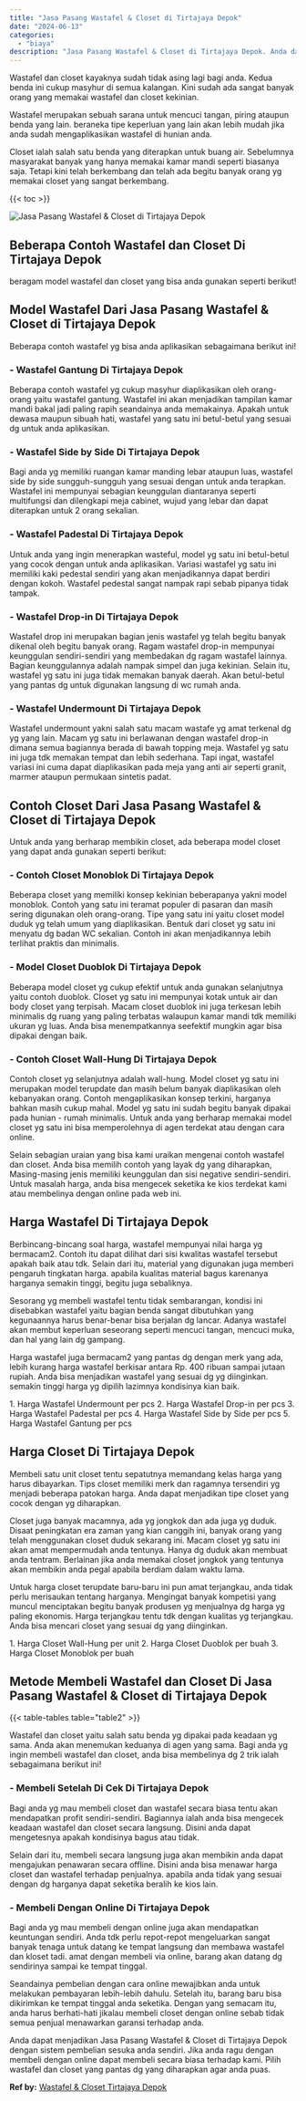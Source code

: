 ```yaml
---
title: "Jasa Pasang Wastafel & Closet di Tirtajaya Depok"
date: "2024-06-13"
categories: 
  - "biaya"
description: "Jasa Pasang Wastafel & Closet di Tirtajaya Depok. Anda dapat menjadikan Jasa Pasang Wastafel & Closet di Tirtajaya Depok dengan sistem pembelian sesuka anda..."
---
```


Wastafel dan closet kayaknya sudah tidak asing lagi bagi anda. Kedua benda ini cukup masyhur di semua kalangan. Kini sudah ada sangat banyak orang yang memakai wastafel dan closet kekinian.

Wastafel merupakan sebuah sarana untuk mencuci tangan, piring ataupun benda yang lain. beraneka tipe keperluan yang lain akan lebih mudah jika anda sudah mengaplikasikan wastafel di hunian anda.

Closet ialah salah satu benda yang diterapkan untuk buang air. Sebelumnya masyarakat banyak yang hanya memakai kamar mandi seperti biasanya saja. Tetapi kini telah berkembang dan telah ada begitu banyak orang yg memakai closet yang sangat berkembang.

{{< toc >}}

![Jasa Pasang Wastafel & Closet di Tirtajaya Depok](/images/wastafel-closet-murah62.png)

## Beberapa Contoh Wastafel dan Closet Di Tirtajaya Depok

beragam model wastafel dan closet yang bisa anda gunakan seperti berikut!

## Model Wastafel Dari Jasa Pasang Wastafel & Closet di Tirtajaya Depok

Beberapa contoh wastafel yg bisa anda aplikasikan sebagaimana berikut ini!

### \- Wastafel Gantung Di Tirtajaya Depok

Beberapa contoh wastafel yg cukup masyhur diaplikasikan oleh orang-orang yaitu wastafel gantung. Wastafel ini akan menjadikan tampilan kamar mandi bakal jadi paling rapih seandainya anda memakainya. Apakah untuk dewasa maupun sibuah hati, wastafel yang satu ini betul-betul yang sesuai dg untuk anda aplikasikan.

### \- Wastafel Side by Side Di Tirtajaya Depok

Bagi anda yg memiliki ruangan kamar manding lebar ataupun luas, wastafel side by side sungguh-sungguh yang sesuai dengan untuk anda terapkan. Wastafel ini mempunyai sebagian keunggulan diantaranya seperti multifungsi dan dilengkapi meja cabinet, wujud yang lebar dan dapat diterapkan untuk 2 orang sekalian.

### \- Wastafel Padestal Di Tirtajaya Depok

Untuk anda yang ingin menerapkan wasteful, model yg satu ini betul-betul yang cocok dengan untuk anda aplikasikan. Variasi wastafel yg satu ini memiliki kaki pedestal sendiri yang akan menjadikannya dapat berdiri dengan kokoh. Wastafel pedestal sangat nampak rapi sebab pipanya tidak tampak.

### \- Wastafel Drop-in Di Tirtajaya Depok

Wastafel drop ini merupakan bagian jenis wastafel yg telah begitu banyak dikenal oleh begitu banyak orang. Ragam wastafel drop-in mempunyai keunggulan sendiri-sendiri yang membedakan dg ragam wastafel lainnya. Bagian keunggulannya adalah nampak simpel dan juga kekinian. Selain itu, wastafel yg satu ini juga tidak memakan banyak daerah. Akan betul-betul yang pantas dg untuk digunakan langsung di wc rumah anda.

### \- Wastafel Undermount Di Tirtajaya Depok

Wastafel undermount yakni salah satu macam wastafe yg amat terkenal dg yg yang lain. Macam yg satu ini berlawanan dengan wastafel drop-in dimana semua bagiannya berada di bawah topping meja. Wastafel yg satu ini juga tdk memakan tempat dan lebih sederhana. Tapi ingat, wastafel variasi ini cuma dapat diaplikasikan pada meja yang anti air seperti granit, marmer ataupun permukaan sintetis padat.

## Contoh Closet Dari Jasa Pasang Wastafel & Closet di Tirtajaya Depok

Untuk anda yang berharap membikin closet, ada beberapa model closet yang dapat anda gunakan seperti berikut:

### \- Contoh Closet Monoblok Di Tirtajaya Depok

Beberapa closet yang memiliki konsep kekinian beberapanya yakni model monoblok. Contoh yang satu ini teramat populer di pasaran dan masih sering digunakan oleh orang-orang. Tipe yang satu ini yaitu closet model duduk yg telah umum yang diaplikasikan. Bentuk dari closet yg satu ini menyatu dg badan WC sekalian. Contoh ini akan menjadikannya lebih terlihat praktis dan minimalis.

### \- Model Closet Duoblok Di Tirtajaya Depok

Beberapa model closet yg cukup efektif untuk anda gunakan selanjutnya yaitu contoh duoblok. Closet yg satu ini mempunyai kotak untuk air dan body closet yang terpisah. Macam closet duoblok ini juga terkesan lebih minimalis dg ruang yang paling terbatas walaupun kamar mandi tdk memiliki ukuran yg luas. Anda bisa menempatkannya seefektif mungkin agar bisa dipakai dengan baik.

### \- Contoh Closet Wall-Hung Di Tirtajaya Depok

Contoh closet yg selanjutnya adalah wall-hung. Model closet yg satu ini merupakan model terupdate dan masih belum banyak diaplikasikan oleh kebanyakan orang. Contoh mengaplikasikan konsep terkini, harganya bahkan masih cukup mahal. Model yg satu ini sudah begitu banyak dipakai pada hunian - rumah minimalis. Untuk anda yang berharap memakai model closet yg satu ini bisa memperolehnya di agen terdekat atau dengan cara online.

Selain sebagian uraian yang bisa kami uraikan mengenai contoh wastafel dan closet. Anda bisa memilih contoh yang layak dg yang diharapkan, Masing-masing jenis memiliki keunggulan dan sisi negative sendiri-sendiri. Untuk masalah harga, anda bisa mengecek seketika ke kios terdekat kami atau membelinya dengan online pada web ini.

## Harga Wastafel Di Tirtajaya Depok

Berbincang-bincang soal harga, wastafel mempunyai nilai harga yg bermacam2. Contoh itu dapat dilihat dari sisi kwalitas wastafel tersebut apakah baik atau tdk. Selain dari itu, material yang digunakan juga memberi pengaruh tingkatan harga. apabila kualitas material bagus karenanya harganya semakin tinggi, begitu juga sebaliknya.

Sesorang yg membeli wastafel tentu tidak sembarangan, kondisi ini disebabkan wastafel yaitu bagian benda sangat dibutuhkan yang kegunaannya harus benar-benar bisa berjalan dg lancar. Adanya wastafel akan membut keperluan seseorang seperti mencuci tangan, mencuci muka, dan hal yang lain dg gampang.

Harga wastafel juga bermacam2 yang pantas dg dengan merk yang ada, lebih kurang harga wastafel berkisar antara Rp. 400 ribuan sampai jutaan rupiah. Anda bisa menjadikan wastafel yang sesuai dg yg diinginkan. semakin tinggi harga yg dipilih lazimnya kondisinya kian baik.

1\. Harga Wastafel Undermount per pcs 2. Harga Wastafel Drop-in per pcs 3. Harga Wastafel Padestal per pcs 4. Harga Wastafel Side by Side per pcs 5. Harga Wastafel Gantung per pcs

## Harga Closet Di Tirtajaya Depok

Membeli satu unit closet tentu sepatutnya memandang kelas harga yang harus dibayarkan. Tips closet memiliki merk dan ragamnya tersendiri yg menjadi beberapa patokan harga. Anda dapat menjadikan tipe closet yang cocok dengan yg diharapkan.

Closet juga banyak macamnya, ada yg jongkok dan ada juga yg duduk. Disaat peningkatan era zaman yang kian canggih ini, banyak orang yang telah menggunakan closet duduk sekarang ini. Macam closet yg satu ini akan amat mempermudah anda tentunya. Hanya dg duduk akan membuat anda tentram. Berlainan jika anda memakai closet jongkok yang tentunya akan membikin anda pegal apabila berdiam dalam waktu lama.

Untuk harga closet terupdate baru-baru ini pun amat terjangkau, anda tidak perlu merisaukan tentang harganya. Mengingat banyak kompetisi yang muncul menciptakan begitu banyak produsen yg menjualnya dg harga yg paling ekonomis. Harga terjangkau tentu tdk dengan kualitas yg terjangkau. Anda bisa mencari closet yang sesuai dg yang diinginkan.

1\. Harga Closet Wall-Hung per unit 2. Harga Closet Duoblok per buah 3. Harga Closet Monoblok per buah

## Metode Membeli Wastafel dan Closet Di Jasa Pasang Wastafel & Closet di Tirtajaya Depok

{{< table-tables table="table2" >}}

Wastafel dan closet yaitu salah satu benda yg dipakai pada keadaan yg sama. Anda akan menemukan keduanya di agen yang sama. Bagi anda yg ingin membeli wastafel dan closet, anda bisa membelinya dg 2 trik ialah sebagaimana berikut ini!

### \- Membeli Setelah Di Cek Di Tirtajaya Depok

Bagi anda yg mau membeli closet dan wastafel secara biasa tentu akan mendapatkan profit sendiri-sendiri. Bagiannya ialah anda bisa mengecek keadaan wastafel dan closet secara langsung. Disini anda dapat mengetesnya apakah kondisinya bagus atau tidak.

Selain dari itu, membeli secara langsung juga akan membikin anda dapat mengajukan penawaran secara offline. Disini anda bisa menawar harga closet dan wastafel terhadap penjualnya. apabila anda tidak yang sesuai dengan dg harganya dapat seketika beralih ke kios lain.

### \- Membeli Dengan Online Di Tirtajaya Depok

Bagi anda yg mau membeli dengan online juga akan mendapatkan keuntungan sendiri. Anda tdk perlu repot-repot mengeluarkan sangat banyak tenaga untuk datang ke tempat langsung dan membawa wastafel dan kloset tadi. amat dengan membeli via online, barang akan datang dg sendirinya sampai ke tempat tinggal.

Seandainya pembelian dengan cara online mewajibkan anda untuk melakukan pembayaran lebih-lebih dahulu. Setelah itu, barang baru bisa dikirimkan ke tempat tinggal anda seketika. Dengan yang semacam itu, anda harus berhati-hati jikalau membeli closet dengan online sebab tidak semua penjual menawarkan garansi terhadap anda.

Anda dapat menjadikan Jasa Pasang Wastafel & Closet di Tirtajaya Depok dengan sistem pembelian sesuka anda sendiri. Jika anda ragu dengan membeli dengan online dapat membeli secara biasa terhadap kami. Pilih wastafel dan closet yang pantas dg yang diharapkan agar anda puas.

**Ref by:** [Wastafel & Closet Tirtajaya Depok](https://id.wikipedia.org/wiki/Wastafel)
